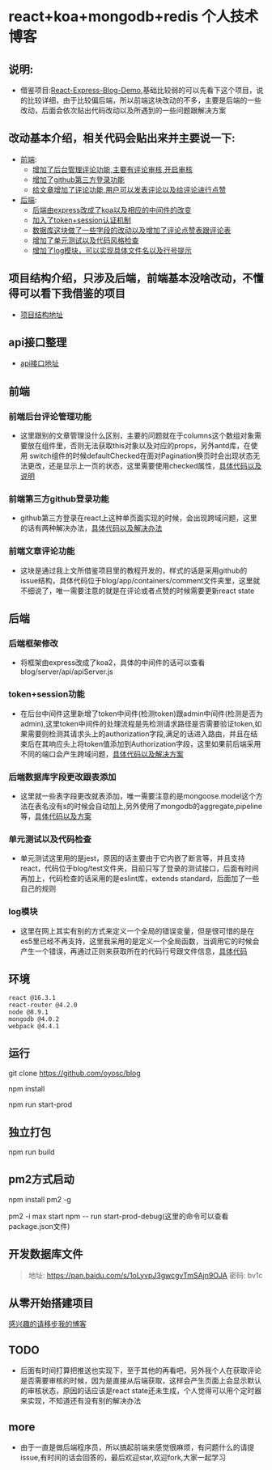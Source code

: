 # react+koa+mongodb+redis 个人技术博客
## 说明:
+   借鉴项目:[React-Express-Blog-Demo](https://github.com/Nealyang/React-Express-Blog-Demo),基础比较弱的可以先看下这个项目，说的比较详细，由于比较偏后端，所以前端这块改动的不多，主要是后端的一些改动，后面会依次贴出代码改动以及所遇到的一些问题跟解决方案

## 改动基本介绍，相关代码会贴出来并主要说一下:
* [前端](#前端):
    * [增加了后台管理评论功能,主要有评论审核,开启审核](#前端后台评论管理功能)
    * [增加了github第三方登录功能](#前端第三方github登录功能)
    * [给文章增加了评论功能,用户可以发表评论以及给评论进行点赞](#前端文章评论功能)
* [后端](#后端):
    * [后端由express改成了koa以及相应的中间件的改变](#后端框架修改)
    * [加入了token+session认证机制](#token+session功能)
    * [数据库这块做了一些字段的改动以及增加了评论点赞表跟评论表](#后端数据库字段更改跟表添加)
    * [增加了单元测试以及代码风格检查](#单元测试以及代码检查)
    * [增加了log模块，可以实现具体文件名以及行号提示](#log模块)
    
## 项目结构介绍，只涉及后端，前端基本没啥改动，不懂得可以看下我借鉴的项目
- [项目结构地址](https://github.com/oyosc/blog/blob/master/record/doc/%E9%A1%B9%E7%9B%AE%E7%BB%93%E6%9E%84%E4%BB%8B%E7%BB%8D.md)
## api接口整理
- [api接口地址](https://github.com/oyosc/blog/blob/master/record/doc/api_%E6%96%87%E6%A1%A3%E8%AF%B4%E6%98%8E.md)
## 前端
### 前端后台评论管理功能
- 这里跟别的文章管理没什么区别，主要的问题就在于columns这个数组对象需要放在组件里，否则无法获取this对象以及对应的props，另外antd库，在使用
   switch组件的时候defaultChecked在面对Pagination换页时会出现状态无法更改，还是显示上一页的状态，这里需要使用checked属性，[具体代码以及说明](https://github.com/oyosc/blog/blob/master/record/doc/%E5%89%8D%E7%AB%AF%E5%90%8E%E5%8F%B0%E8%AF%84%E8%AE%BA%E7%AE%A1%E7%90%86%E5%8A%9F%E8%83%BD.md)
   
### 前端第三方github登录功能
- github第三方登录在react上这种单页面实现的时候，会出现跨域问题，这里的话有两种解决办法，[具体代码以及解决办法](https://github.com/oyosc/blog/blob/master/record/doc/github%E7%AC%AC%E4%B8%89%E6%96%B9%E7%99%BB%E5%BD%95%E5%8A%9F%E8%83%BD.md)

### 前端文章评论功能
- 这块是通过我上文所借鉴项目里的教程开发的，样式的话是采用github的issue结构，具体代码位于blog/app/containers/comment文件夹里，这里就不细说了，唯一需要注意的就是在评论或者点赞的时候需要更新react state

## 后端
### 后端框架修改
- 将框架由express改成了koa2，具体的中间件的话可以查看blog/server/api/apiServer.js

### token+session功能
- 在后台中间件这里新增了token中间件(检测token)跟admin中间件(检测是否为admin),这里token中间件的处理流程是先检测请求路径是否需要验证token,如果需要则检测其请求头上的authorization字段,满足的话进入路由，并且在结束后在其响应头上将token值添加到Authorization字段，这里如果前后端采用不同的端口会产生跨域问题，[具体代码以及解决方案](https://github.com/oyosc/blog/blob/master/record/doc/token%2Bsession%E5%8A%9F%E8%83%BD.md)

### 后端数据库字段更改跟表添加
- 这里就一些表字段更改就表添加，唯一需要注意的是mongoose.model这个方法在表名没有s的时候会自动加上,另外使用了mongodb的aggregate,pipeline等，[具体代码以及方案](https://github.com/oyosc/blog/blob/master/record/doc/%E5%90%8E%E7%AB%AF%E6%95%B0%E6%8D%AE%E5%BA%93%E5%AD%97%E6%AE%B5%E6%9B%B4%E6%94%B9%E8%B7%9F%E8%A1%A8%E6%B7%BB%E5%8A%A0.md)

### 单元测试以及代码检查
- 单元测试这里用的是jest，原因的话主要由于它内嵌了断言等，并且支持react，代码位于blog/test文件夹，目前只写了登录的测试接口，后面有时间再加上，代码检查的话采用的是eslint库，extends standard，后面加了一些自己的规则

### log模块
- 这里在网上其实有别的方式来定义一个全局的错误变量，但是很可惜的是在es5里已经不再支持，这里我采用的是定义一个全局函数，当调用它的时候会产生一个错误，再通过正则来获取所在的代码行号跟文件信息，[具体代码](https://github.com/oyosc/blog/blob/master/record/doc/log%E6%A8%A1%E5%9D%97.md)

## 环境
```
react @16.3.1
react-router @4.2.0
node @8.9.1
mongodb @4.0.2
webpack @4.4.1
```
## 运行
   git clone https://github.com/oyosc/blog
   
   npm install
   
   npm run start-prod
   
## 独立打包
   npm run build
   
## pm2方式启动
   npm install pm2 -g
   
   pm2 -i max start npm -- run start-prod-debug(这里的命令可以查看package.json文件)
   
## 开发数据库文件

> 地址: https://pan.baidu.com/s/1oLyvpJ3gwcgvTmSAjn9OJA 密码: bv1c

## 从零开始搭建项目
   [感兴趣的请移步我的博客](http://www.bokes.wang/detail/5b86626dc8907a08e4ca2a1c)
   
## TODO
- 后面有时间打算把推送也实现下，至于其他的再看吧，另外我个人在获取评论是否需要审核的时候，因为是直接从后端获取，这样会产生页面上会显示默认的审核状态，原因的话应该是react state还未生成，个人觉得可以用个定时器来实现，不知道还有没有别的解决办法
   
## more
-   由于一直是做后端程序员，所以搞起前端来感觉很麻烦，有问题什么的请提issue,有时间的话会回答的，最后欢迎star,欢迎fork,大家一起学习
